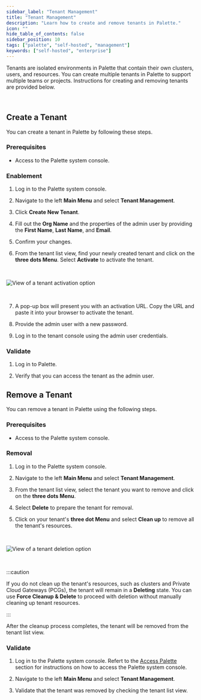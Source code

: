 ```yaml
---
sidebar_label: "Tenant Management"
title: "Tenant Management"
description: "Learn how to create and remove tenants in Palette."
icon: ""
hide_table_of_contents: false
sidebar_position: 10
tags: ["palette", "self-hosted", "management"]
keywords: ["self-hosted", "enterprise"]
---
```



Tenants are isolated environments in Palette  that contain their own clusters, users, and resources. You can create multiple tenants in Palette  to support multiple teams or projects. Instructions for creating and removing tenants are provided below.


<br />

## Create a Tenant

You can create a tenant in Palette by following these steps.


### Prerequisites

* Access to the Palette system console.


### Enablement

1. Log in to the Palette system console.


2. Navigate to the left **Main Menu** and select **Tenant Management**.


3. Click **Create New Tenant**.


4. Fill out the **Org Name** and the properties of the admin user by providing the **First Name**, **Last Name**, and **Email**.


5. Confirm your changes.


6. From the tenant list view, find your newly created tenant and click on the **three dots Menu**. Select **Activate** to activate the tenant.

  <br />

  ![View of a tenant activation option](/enterprise-version_system-management_tenant-management_activate-tenant.png)

<br />

7. A pop-up box will present you with an activation URL. Copy the URL and paste it into your browser to activate the tenant.


8. Provide the admin user with a new password.


9. Log in to the tenant console using the admin user credentials.


### Validate 

1. Log in to Palette.


2. Verify that you can access the tenant as the admin user.



## Remove a Tenant

You can remove a tenant in Palette using the following steps.

### Prerequisites

* Access to the Palette system console.

### Removal

1. Log in to the Palette system console.


2. Navigate to the left **Main Menu** and select **Tenant Management**.


3. From the tenant list view, select the tenant you want to remove and click on the **three dots Menu**.


4. Select **Delete** to prepare the tenant for removal.


5. Click on your tenant's **three dot Menu** and select **Clean up** to remove all the tenant's resources.

<br />

  ![View of a tenant deletion option](/enterprise_version_system-management_tenant-management_remove-tenant.png)

  <br />

:::caution

If you do not clean up the tenant's resources, such as clusters and Private Cloud Gateways (PCGs), the tenant will remain in a **Deleting** state. You can use **Force Cleanup & Delete** to proceed with deletion without manually cleaning up tenant resources.

:::


After the cleanup process completes, the tenant will be removed from the tenant list view.

### Validate


1. Log in to the Palette system console. Refert to the [Access Palette](../enterprise-version.md#access-palette) section for instructions on how to access the Palette system console.


2. Navigate to the left **Main Menu** and select **Tenant Management**.


3. Validate that the tenant was removed by checking the tenant list view. 